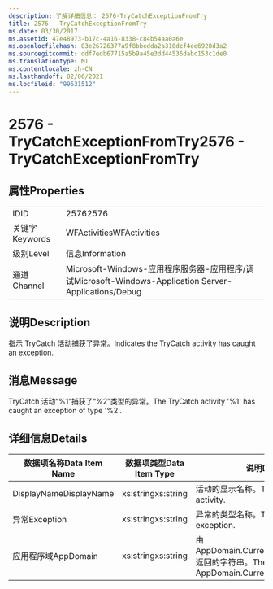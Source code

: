 ```yaml
---
description: 了解详细信息： 2576-TryCatchExceptionFromTry
title: 2576 - TryCatchExceptionFromTry
ms.date: 03/30/2017
ms.assetid: 47e48973-b17c-4a16-8338-c84b54aa0a6e
ms.openlocfilehash: 83e26726377a9f8bbedda2a310dcf4ee6928d3a2
ms.sourcegitcommit: ddf7edb67715a5b9a45e3dd44536dabc153c1de0
ms.translationtype: MT
ms.contentlocale: zh-CN
ms.lasthandoff: 02/06/2021
ms.locfileid: "99631512"
---
```

# <a name="2576---trycatchexceptionfromtry"></a><span data-ttu-id="2891f-103">2576 - TryCatchExceptionFromTry</span><span class="sxs-lookup"><span data-stu-id="2891f-103">2576 - TryCatchExceptionFromTry</span></span>

## <a name="properties"></a><span data-ttu-id="2891f-104">属性</span><span class="sxs-lookup"><span data-stu-id="2891f-104">Properties</span></span>  
  
|||  
|-|-|  
|<span data-ttu-id="2891f-105">ID</span><span class="sxs-lookup"><span data-stu-id="2891f-105">ID</span></span>|<span data-ttu-id="2891f-106">2576</span><span class="sxs-lookup"><span data-stu-id="2891f-106">2576</span></span>|  
|<span data-ttu-id="2891f-107">关键字</span><span class="sxs-lookup"><span data-stu-id="2891f-107">Keywords</span></span>|<span data-ttu-id="2891f-108">WFActivities</span><span class="sxs-lookup"><span data-stu-id="2891f-108">WFActivities</span></span>|  
|<span data-ttu-id="2891f-109">级别</span><span class="sxs-lookup"><span data-stu-id="2891f-109">Level</span></span>|<span data-ttu-id="2891f-110">信息</span><span class="sxs-lookup"><span data-stu-id="2891f-110">Information</span></span>|  
|<span data-ttu-id="2891f-111">通道</span><span class="sxs-lookup"><span data-stu-id="2891f-111">Channel</span></span>|<span data-ttu-id="2891f-112">Microsoft-Windows-应用程序服务器-应用程序/调试</span><span class="sxs-lookup"><span data-stu-id="2891f-112">Microsoft-Windows-Application Server-Applications/Debug</span></span>|  
  
## <a name="description"></a><span data-ttu-id="2891f-113">说明</span><span class="sxs-lookup"><span data-stu-id="2891f-113">Description</span></span>  

 <span data-ttu-id="2891f-114">指示 TryCatch 活动捕获了异常。</span><span class="sxs-lookup"><span data-stu-id="2891f-114">Indicates the TryCatch activity has caught an exception.</span></span>  
  
## <a name="message"></a><span data-ttu-id="2891f-115">消息</span><span class="sxs-lookup"><span data-stu-id="2891f-115">Message</span></span>  

 <span data-ttu-id="2891f-116">TryCatch 活动“%1”捕获了“%2”类型的异常。</span><span class="sxs-lookup"><span data-stu-id="2891f-116">The TryCatch activity '%1' has caught an exception of type '%2'.</span></span>  
  
## <a name="details"></a><span data-ttu-id="2891f-117">详细信息</span><span class="sxs-lookup"><span data-stu-id="2891f-117">Details</span></span>  
  
|<span data-ttu-id="2891f-118">数据项名称</span><span class="sxs-lookup"><span data-stu-id="2891f-118">Data Item Name</span></span>|<span data-ttu-id="2891f-119">数据项类型</span><span class="sxs-lookup"><span data-stu-id="2891f-119">Data Item Type</span></span>|<span data-ttu-id="2891f-120">说明</span><span class="sxs-lookup"><span data-stu-id="2891f-120">Description</span></span>|  
|--------------------|--------------------|-----------------|  
|<span data-ttu-id="2891f-121">DisplayName</span><span class="sxs-lookup"><span data-stu-id="2891f-121">DisplayName</span></span>|<span data-ttu-id="2891f-122">xs:string</span><span class="sxs-lookup"><span data-stu-id="2891f-122">xs:string</span></span>|<span data-ttu-id="2891f-123">活动的显示名称。</span><span class="sxs-lookup"><span data-stu-id="2891f-123">The display name of the activity.</span></span>|  
|<span data-ttu-id="2891f-124">异常</span><span class="sxs-lookup"><span data-stu-id="2891f-124">Exception</span></span>|<span data-ttu-id="2891f-125">xs:string</span><span class="sxs-lookup"><span data-stu-id="2891f-125">xs:string</span></span>|<span data-ttu-id="2891f-126">异常的类型名称。</span><span class="sxs-lookup"><span data-stu-id="2891f-126">The type name of the exception.</span></span>|  
|<span data-ttu-id="2891f-127">应用程序域</span><span class="sxs-lookup"><span data-stu-id="2891f-127">AppDomain</span></span>|<span data-ttu-id="2891f-128">xs:string</span><span class="sxs-lookup"><span data-stu-id="2891f-128">xs:string</span></span>|<span data-ttu-id="2891f-129">由 AppDomain.CurrentDomain.FriendlyName 返回的字符串。</span><span class="sxs-lookup"><span data-stu-id="2891f-129">The string returned by AppDomain.CurrentDomain.FriendlyName.</span></span>|
